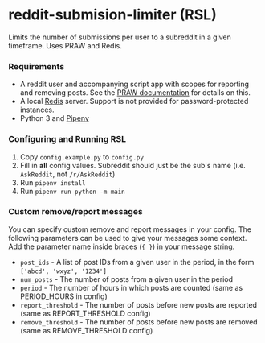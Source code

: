 # reddit-submision-limiter (RSL)
Limits the number of submissions per user to a subreddit in a given timeframe. Uses PRAW and Redis.

### Requirements
- A reddit user and accompanying script app with scopes for reporting and removing posts. See the [PRAW documentation](https://praw.readthedocs.io/en/latest/index.html) for details on this.
- A local [Redis](https://redis.io/) server. Support is not provided for password-protected instances.
- Python 3 and [Pipenv](https://pipenv.pypa.io/en/latest/)

### Configuring and Running RSL
1. Copy `config.example.py` to `config.py`
2. Fill in **all** config values. Subreddit should just be the sub's name (i.e. `AskReddit`, not `/r/AskReddit`)
3. Run `pipenv install`
4. Run `pipenv run python -m main`

### Custom remove/report messages
You can specify custom remove and report messages in your config. The following parameters can be used to give your messages some context. Add the parameter name inside braces (`{ }`) in your message string.
- `post_ids` - A list of post IDs from a given user in the period, in the form `['abcd', 'wxyz', '1234']`
- `num_posts` - The number of posts from a given user in the period
- `period` - The number of hours in which posts are counted (same as PERIOD_HOURS in config)
- `report_threshold` - The number of posts before new posts are reported (same as REPORT_THRESHOLD config)
- `remove_threshold` - The number of posts before new posts are removed (same as REMOVE_THRESHOLD config)
